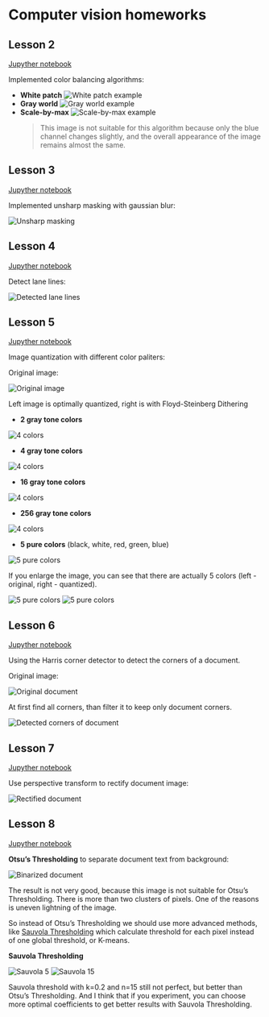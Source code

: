# Computer vision homeworks

## Lesson 2

[Jupyther notebook](lesson-2/homework/Homework.ipynb)

Implemented color balancing algorithms:

- **White patch**
  ![White patch example](lesson-2/homework/results/white-patch.png)
- **Gray world**
  ![Gray world example](lesson-2/homework/results/gray-world.png)
- **Scale-by-max**
  ![Scale-by-max example](lesson-2/homework/results/scale-by-max.png)
  > This image is not suitable for this algorithm because only the blue channel changes slightly, and the overall appearance of the image remains almost the same.

## Lesson 3

[Jupyther notebook](lesson-3/homework/Homework.ipynb)

Implemented unsharp masking with gaussian blur:

![Unsharp masking](lesson-3/homework/results/unsharp-masking-by-gauss.png)

## Lesson 4

[Jupyther notebook](lesson-4/homework/Homework.ipynb)

Detect lane lines:

![Detected lane lines](lesson-4/homework/results/detected-lane-lines.png)

## Lesson 5

[Jupyther notebook](lesson-5/homework/Homework.ipynb)

Image quantization with different color paliters:

Original image:

![Original image](lesson-5/data/kodim23.png)

Left image is optimally quantized, right is with Floyd-Steinberg Dithering

- **2 gray tone colors**

![4 colors](lesson-5/homework/results/2-colors.png)

- **4 gray tone colors**

![4 colors](lesson-5/homework/results/4-colors.png)

- **16 gray tone colors**

![4 colors](lesson-5/homework/results/16-colors.png)

- **256 gray tone colors**

![4 colors](lesson-5/homework/results/256-colors.png)

- **5 pure colors** (black, white, red, green, blue)

![5 pure colors](lesson-5/homework/results/5-colored-colors.png)

If you enlarge the image, you can see that there are actually 5 colors (left - original, right - quantized).

![5 pure colors](lesson-5/homework/results/5-colors-scale-1.png)
![5 pure colors](lesson-5/homework/results/5-colors-scale-2.png)

## Lesson 6

[Jupyther notebook](lesson-6/homework/Homework.ipynb)

Using the Harris corner detector to detect the corners of a document.

Original image:

![Original document](lesson-6/data/document.jpg)

At first find all corners, than filter it to keep only document corners.

![Detected corners of document](lesson-6/homework/results/detected-document-corners.png)

## Lesson 7

[Jupyther notebook](lesson-7/homework/Homework.ipynb)

Use perspective transform to rectify document image:

![Rectified document](lesson-7/homework/results/rectified.png)

## Lesson 8

[Jupyther notebook](lesson-8/homework/Homework.ipynb)

**Otsu’s Thresholding** to separate document text from background:

![Binarized document](lesson-8/homework/results/otsu-thresholded.png)

The result is not very good, because this image is not suitable for Otsu’s Thresholding. There is more than two clusters of pixels. One of the reasons is uneven lightning of the image.

So instead of Otsu’s Thresholding we should use more advanced methods, like [Sauvola Thresholding](https://wahabaftab.com/Sauvola-Thresholding-Integral-Images/) which calculate threshold for each pixel instead of one global threshold, or K-means.

**Sauvola Thresholding**

![Sauvola 5](lesson-8/homework/results/sauvola-5.png)
![Sauvola 15](lesson-8/homework/results/sauvola-15.png)

Sauvola threshold with k=0.2 and n=15 still not perfect, but better than Otsu’s Thresholding. And I think that if you experiment, you can choose more optimal coefficients to get better results with Sauvola Thresholding.
